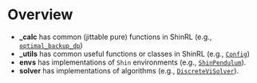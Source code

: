 # Overview

* **_calc** has common (jittable pure) functions in ShinRL (e.g., [`optimal_backup_dp`](/home/rl-dqn/ShinRL-JAX/shinrl/_calc/backup_dp.py))
* **_utils** has common useful functions or classes in ShinRL (e.g., [`Config`](/home/rl-dqn/ShinRL-JAX/shinrl/_utils/config.py))
* **envs** has implementations of `Shin` environments (e.g., [`ShinPendulum`](/home/rl-dqn/ShinRL-JAX/shinrl/envs/pendulum/env.py)).
* **solver** has implementations of algorithms (e.g., [`DiscreteViSolver`](/home/rl-dqn/ShinRL-JAX/shinrl/solvers/discrete_vi/solver.py)).